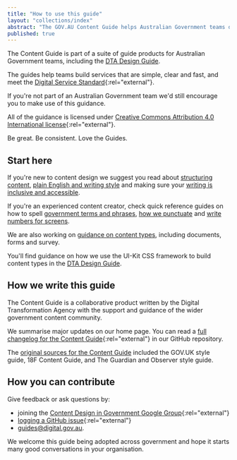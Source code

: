 ```yaml
---
title: "How to use this guide"
layout: "collections/index"
abstract: "The GOV.AU Content Guide helps Australian Government teams design simple, clear and fast content."
published: true
---
```


The Content Guide is part of a suite of guide products for Australian Government teams, including the [DTA Design Guide](http://guides.service.gov.au/design-guide/).

The guides help teams build services that are simple, clear and fast, and meet the [Digital Service Standard](https://www.dta.gov.au/standard/){:rel="external"}.

If you're not part of an Australian Government team we'd still encourage you to make use of this guidance.

All of the guidance is licensed under [Creative Commons Attribution 4.0 International license](https://github.com/govau/content-guide/blob/master/LICENSE.md){:rel="external"}.

Be great. Be consistent. Love the Guides.

## Start here

If you're new to content design we suggest you read about [structuring content](/content-structure/), [plain English and writing style](/writing-style/) and making sure your [writing is inclusive and accessible](/accessibility-inclusivity/).

If you're an experienced content creator, check quick reference guides on how to spell [government terms and phrases](/terms-phrases), [how we punctuate](/punctuation-grammar) and [write numbers for screens](/numbers-measurements).

We are also working on [guidance on content types](/types-of-content), including documents, forms and survey.

You'll find guidance on how we use the UI-Kit CSS framework to build content types in the [DTA Design Guide](http://guides.service.gov.au/design-guide/).

## How we write this guide

The Content Guide is a collaborative product written by the Digital Transformation Agency with the support and guidance of the wider government content community.

We summarise major updates on our home page. You can read a [full changelog for the Content Guide](https://github.com/govau/content-guide/blob/master/CHANGELOG.md){:rel="external"} in our GitHub repository.

The [original sources for the Content Guide](/sources/) included the GOV.UK style guide, 18F Content Guide, and The Guardian and Observer style guide.

## How you can contribute

Give feedback or ask questions by:
- joining the [Content Design in Government Google Group](https://groups.google.com/a/digital.gov.au/forum/#!forum/content-design-in-government){:rel="external"}
- [logging a GitHub issue](https://github.com/govau/content-guide/issues/new){:rel="external"}
- <a href="mailto:guides@digital.gov.au">guides@digital.gov.au</a>.

We welcome this guide being adopted across government and hope it starts many good conversations in your organisation.
